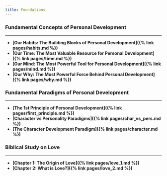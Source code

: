 ```yaml
---
title: Foundations
---
```


### Fundamental Concepts of Personal Development
---

- **[Our Habits: The Building Blocks of Personal Development]({% link pages/habits.md %})**
- **[Our Time: The Most Valuable Resource for Personal Development]({% link pages/time.md %})**
- **[Our Mind: The Most Powerful Tool for Personal Development]({% link pages/mind.md %})**
- **[Our Why: The Most Powerful Force Behind Personal Development]({% link pages/why.md %})**

### Fundamental Paradigms of Personal Development
---
- **[The 1st Principle of Personal Development]({% link pages/first_principle.md %})**
- **[Character vs Personality Paradigms]({% link pages/char_vs_pers.md %})**
- **[The Character Development Paradigm]({% link pages/character.md %})**

### Biblical Study on Love
---

- **[Chapter 1: The Origin of Love]({% link pages/love_1.md %})**
- **[Chapter 2: What is Love?]({% link pages/love_2.md %})**